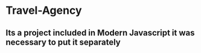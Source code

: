 ﻿# Travel-Agency
 
 ## Its a project included in Modern Javascript it was necessary to put it separately 
